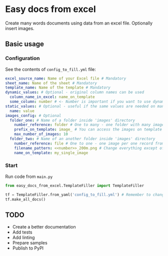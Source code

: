 # Easy docs from excel
Create many words documents using data from an excel file. Optionally insert images.
## Basic usage
### Configuration
See the contents of `config_to_fill.yml` file:
```yml
excel_source_name: Name of your Excel file # Mandatory
sheet_name: Name of the sheet # Mandatory
template_name: Name of the template # Mandatory
dynamic_values: # Optional - original column names can be used
  column_name_in_excel: name_on_template
  some_column: number # <- Number is important if you want to use dynamic images in your template
static_values: # Optional - useful if the same values are needed on many templates
  name: value
images_config: # Optional
  folder_one: # Name of a folder inside 'images' directory
    number_reference: folder # One to many - one folder with many images per one record from Excel
    prefix_on_template: image_ # You can access the images on template with names image_1, image_2 and so on.
    max_number_of_images: 10
  folder_two: # Name of an another folder inside 'images' directory
    number_reference: file # One to one - one image per one record from Excel
    filename_pattern: <<number>>_200m.png # Change everything except of '<<number>>' to match with your filename pattern.
    name_on_template: my_single_image 
```
### Start
Run code from `main.py`
```python
from easy_docs_from_excel.TemplateFiller import TemplateFiller

tf = TemplateFiller.from_yaml('config_to_fill.yml') # Remember to change the name of the file if needed
tf.make_all_docs()
```
## TODO
- Create a better documentation
- Add tests
- Add linting
- Prepare samples
- Publish to PyPI
